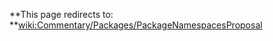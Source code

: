 **This page redirects to: **[wiki:Commentary/Packages/PackageNamespacesProposal](/trac/ghc/wiki/Commentary/Packages/PackageNamespacesProposal)